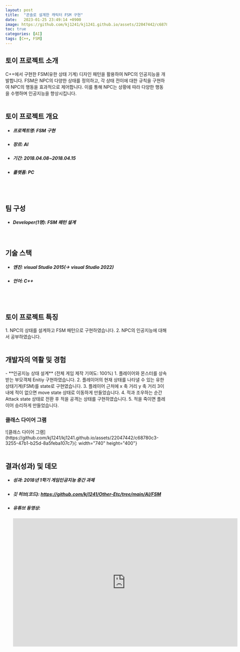 ```yaml
---
layout: post
title:  "콘솔로 설계한 캐릭터 FSM 구현"
date:   2023-01-25 23:49:14 +0900
image: https://github.com/kj1241/kj1241.github.io/assets/22047442/c68780c3-3255-47b1-b25d-8a5feba107c7
toc: true
categories: [AI]
tags: [C++, FSM]
---
```


<h2><green1_h2> 토이 프로젝트 소개 </green1_h2></h2>
C++에서 구현한 FSM(유한 상태 기계) 디자인 패턴을 활용하여 NPC의 인공지능을 개발합니다.  
FSM은 NPC의 다양한 상태를 정의하고, 각 상태 전이에 대한 규칙을 구현하여 NPC의 행동을 효과적으로 제어합니다.  
이를 통해 NPC는 상황에 따라 다양한 행동을 수행하며 인공지능을 향상시킵니다.  

<br>
<br>
<h2><green1_h2> 토이 프로젝트 개요 </green1_h2></h2><ul>
<li><h5><green1_h5>프로젝트명: </green1_h5><span> FSM 구현 </span></h5></li>
<li><h5><green1_h5>장르: </green1_h5><span> AI  </span></h5></li>
<li><h5><green1_h5>기간: </green1_h5><span> 2018.04.08~2018.04.15</span></h5></li>
<li><h5><green1_h5>플랫폼: </green1_h5><span> PC </span></h5></li></ul>


<br>
<br>
<h2><green1_h2> 팀 구성 </green1_h2></h2><ul> 
<li><h5><green1_h5>Developer(1명): </green1_h5><span> FSM 패턴 설계 </span></h5></li>
</ul>

<br>
<h2><green1_h2> 기술 스택 </green1_h2></h2><ul>
<li><h5><green1_h5>엔진: </green1_h5><span> visual Studio 2015(-> visual Studio 2022) </span></h5></li>
<li><h5><green1_h5>언어: </green1_h5><span> C++ </span></h5></li>
</ul>

<br>
<br>
<h2 ><green1_h2> 토이 프로젝트 특징 </green1_h2></h2>
1. NPC의 상태를 설계하고 FSM 패턴으로 구현하였습니다.
2. NPC의 인공지능에 대해서 공부하였습니다.

<br>
<br>
<h2><green1_h2> 개발자의 역활 및 경험 </green1_h2></h2>
- **인공지능 상태 설계** <span><red1_error>(전체 게임 제작 기여도: 100%)</red1_error></span>
    1. 플레이어와 몬스터를 상속받는 부모객체 Enitiy 구현하였습니다.
    2. 플레이어의 현재 상태를 나타낼 수 있는 유한상태기계(FSM)를 state로 구현였습니다.
    3. 플레이어 근처에 x 축 거리 y 축 거리 3이내에 적이 없으면 move state 상태로 이동하게 만들었습니다.
    4. 적과 조우하는 순간 Attack state 상태로 전환 후 적을 공격는 상태를 구현하였습니다.
    5. 적을 죽이면 플레이어 승리하게 만들었습니다.


<br>
<h3><green1_h3> 클래스 다이어 그램 </green1_h3></h3>
![클래스 다이어 그램](https://github.com/kj1241/kj1241.github.io/assets/22047442/c68780c3-3255-47b1-b25d-8a5feba107c7){: width="740" height="400"}

<br>
<br>
<h2><green1_h2> 결과(성과) 및 데모 </green1_h2></h2>
<ul>
<li><h5><green1_h5>성과: </green1_h5><span> 2018년 1학기 게임인공지능 중간 과제 </span></h5></li>
<li><h5><green1_h5>깃 허브(코드): </green1_h5><span> 
<a href="https://github.com/kj1241/Other-Etc/tree/main/AI/FSM">https://github.com/kj1241/Other-Etc/tree/main/AI/FSM</a></span></h5></li>
<li><h5><green1_h5>유튜브 동영상: </green1_h5></h5> 
<iframe width="700" height="400" src="https://www.youtube.com/embed/2FgzgUDakqI" title="FSM(C++ 콘솔)" frameborder="0" allow="accelerometer; autoplay; clipboard-write; encrypted-media; gyroscope; picture-in-picture; web-share" allowfullscreen></iframe></li>
</ul>





